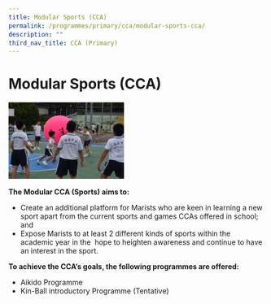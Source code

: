 ```yaml
---
title: Modular Sports (CCA)
permalink: /programmes/primary/cca/modular-sports-cca/
description: ""
third_nav_title: CCA (Primary)
---
```

# Modular Sports (CCA)


<img src="/images/CCA/Primary/Modular_sports.jpeg"  
     style="width:45%">

**The Modular CCA (Sports) aims to:** 

*   Create an additional platform for Marists who are keen in learning a new sport apart from the current sports and games CCAs offered in school; and
*   Expose Marists to at least 2 different kinds of sports within the academic year in the  hope to heighten awareness and continue to have an interest in the sport.

**To achieve the CCA’s goals, the following programmes are offered:** 

*   Aikido Programme
*   Kin-Ball introductory Programme (Tentative)